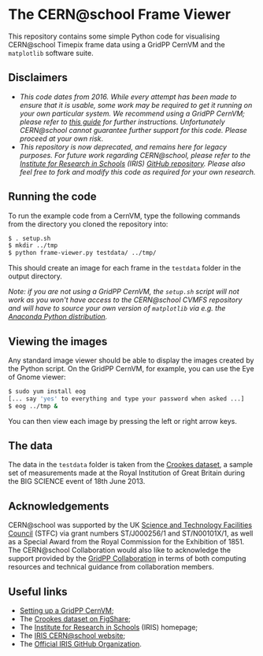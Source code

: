 # The CERN@school Frame Viewer
This repository contains some simple Python code for visualising
CERN@school Timepix frame data using a GridPP CernVM
and the `matplotlib` software suite.


## Disclaimers
* _This code dates from 2016. While every attempt has been
made to ensure that it is usable, some work may be required to get it
running on your own particular system.
We recommend using a GridPP CernVM; please refer to
[this guide](http://doi.org/10.6084/m9.figshare.4552825.v1)
for further instructions.
Unfortunately CERN@school cannot guarantee further support for this code.
Please proceed at your own risk_.
* _This repository is now deprecated, and remains here for legacy purposes.
For future work regarding CERN@school, please refer to the
[Institute for Research in Schools](http://researchinschools.org) (IRIS)
[GitHub repository](https://github.com/InstituteForResearchInSchools).
Please also feel free to fork and modify this code as required for
your own research._


## Running the code
To run the example code from a CernVM, type the following commands
from the directory you cloned the repository into:

```bash
$ . setup.sh
$ mkdir ../tmp
$ python frame-viewer.py testdata/ ../tmp/
```

This should create an image for each frame in the `testdata` folder
in the output directory.

_Note: if you are not using a GridPP CernVM, the `setup.sh` script
will not work as you won't have access to the CERN@school CVMFS
repository and will have to source your own version of
`matplotlib` via e.g. the
[Anaconda Python distribution](http://anaconda.org)._


## Viewing the images
Any standard image viewer should be able to display the images
created by the Python script. On the GridPP CernVM, for example,
you can use the Eye of Gnome viewer:

```bash
$ sudo yum install eog
[... say 'yes' to everything and type your password when asked ...]
$ eog ../tmp &
```

You can then view each image by pressing the left or right arrow keys.


## The data
The data in the `testdata` folder is taken from the
[Crookes dataset](http://doi.org/10.6084/m9.figshare.734262.v1),
a sample set of measurements made at the Royal Institution of
Great Britain during the BIG SCIENCE event of 18th June 2013.


## Acknowledgements
CERN@school was supported by
the UK [Science and Technology Facilities Council](http://www.stfc.ac.uk) (STFC)
via grant numbers ST/J000256/1 and ST/N00101X/1,
as well as a Special Award from the Royal Commission for the Exhibition of 1851.
The CERN@school Collaboration would also like to acknowledge the support
provided by the [GridPP Collaboration](http://www.gridpp.ac.uk)
in terms of both computing resources and technical guidance from
collaboration members.


## Useful links
* [Setting up a GridPP CernVM](http://doi.org/10.6084/m9.figshare.4552825.v1);
* The [Crookes dataset on FigShare](http://doi.org/10.6084/m9.figshare.734262.v1);
* The [Institute for Research in Schools](http://researchinschools.org) (IRIS) homepage;
* The [IRIS CERN@school website](http://researchinschools.org/CERN);
* The [Official IRIS GitHub Organization](https://github.com/InstituteForResearchInSchools).
